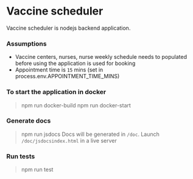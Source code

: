 # Vaccine scheduler

Vaccine scheduler is nodejs backend application.

### Assumptions

- Vaccine centers, nurses, nurse weekly schedule needs to populated before using the application is used for booking
- Appointment time is `15` mins (set in process.env.APPOINTMENT_TIME_MINS)

### To start the application in docker

> npm run docker-build
> npm run docker-start

### Generate docs

> npm run jsdocs
> Docs will be generated in `/doc`. Launch `/doc/jsdocsindex.html` in a live server

### Run tests

> npm run test
